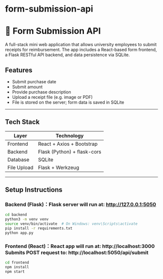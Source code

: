 # form-submission-api
# 📄 Form Submission API

A full-stack mini web application that allows university employees to submit receipts for reimbursement. The app includes a React-based form frontend, a Flask RESTful API backend, and data persistence via SQLite.

## Features

-  Submit purchase date
-  Submit amount
-  Provide purchase description
-  Upload a receipt file (e.g. image or PDF)
-  File is stored on the server; form data is saved in SQLite

---

##  Tech Stack

| Layer      | Technology         |
|------------|--------------------|
| Frontend   | React + Axios + Bootstrap  |
| Backend    | Flask (Python) + flask-cors |
| Database   | SQLite             |
| File Upload | Flask + Werkzeug  |

---

## Setup Instructions

###  Backend (Flask)：Flask server will run at: http://127.0.0.1:5050


```bash
cd backend
python3 -m venv venv
source venv/bin/activate  # On Windows: venv\Scripts\activate
pip install -r requirements.txt
python app.py
```
###  Frontend (React)：React app will run at: http://localhost:3000   Submits POST request to: http://localhost:5050/api/submit
```bash
cd frontend
npm install
npm start
```

